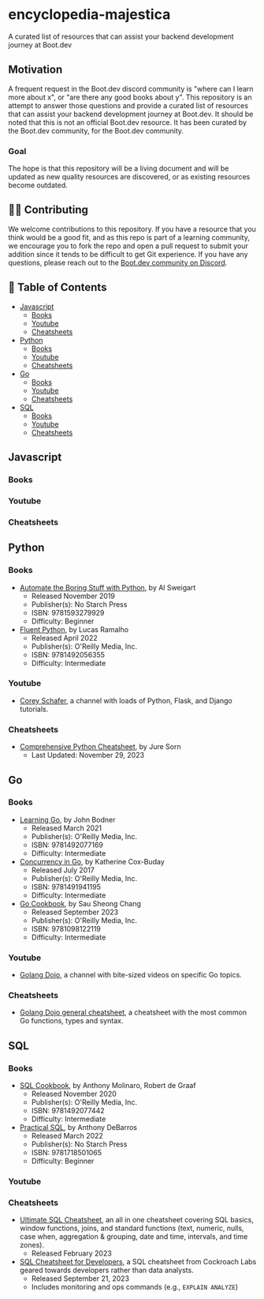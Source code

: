 # encyclopedia-majestica
A curated list of resources that can assist your backend development journey at Boot.dev

## Motivation

A frequent request in the Boot.dev discord community is "where can I learn more about x", or "are there any good books about y".
This repository is an attempt to answer those questions and provide a curated list of resources that can assist your backend development journey at Boot.dev.
It should be noted that this is not an official Boot.dev resource. It has been curated by the Boot.dev community, for the Boot.dev community.

### Goal
The hope is that this repository will be a living document and will be updated as new quality resources are discovered, or as existing resources become outdated.

## 🤘🏻 Contributing

We welcome contributions to this repository. If you have a resource that you think would be a good fit, and as this repo is part of a learning community, we encourage you to fork the repo and open a pull request to submit your addition since it tends to be difficult to get Git experience. If you have any questions, please reach out to the [Boot.dev community on Discord](https://discord.gg/EEkFwbv).


## :book: Table of Contents

- [Javascript](#javascript)
  - [Books](#books)
  - [Youtube](#youtube)
  - [Cheatsheets](#cheatsheets)
- [Python](#python)
  - [Books](#books-1)
  - [Youtube](#youtube-1)
  - [Cheatsheets](#cheatsheets-1)
- [Go](#go)
  - [Books](#books-2)
  - [Youtube](#youtube-2)
  - [Cheatsheets](#cheatsheets-2)
- [SQL](#sql)
    - [Books](#books-3)
    - [Youtube](#youtube-3)
    - [Cheatsheets](#cheatsheets-3)

## Javascript
### Books
### Youtube
### Cheatsheets
## Python
### Books
- [Automate the Boring Stuff with Python](https://nostarch.com/automatestuff2), by Al Sweigart
  - Released November 2019
  - Publisher(s): No Starch Press
  - ISBN: 9781593279929
  - Difficulty: Beginner
- [Fluent Python](https://www.oreilly.com/library/view/fluent-python-2nd/9781492056348/?_gl=1*1hhm3fi*_ga*OTAxMzkyOTMyLjE2OTI5MTE3NjE.*_ga_092EL089CH*MTcwMTMyMzc4OS4xNC4xLjE3MDEzMjQwMTAuMC4wLjA.), by Lucas Ramalho
  - Released April 2022
  - Publisher(s): O'Reilly Media, Inc.
  - ISBN: 9781492056355
  - Difficulty: Intermediate
### Youtube
- [Corey Schafer](https://www.youtube.com/c/Coreyms), a channel with loads of Python, Flask, and Django tutorials.
### Cheatsheets
- [Comprehensive Python Cheatsheet](https://gto76.github.io/python-cheatsheet/), by Jure Sorn
  - Last Updated: November 29, 2023
## Go
### Books
- [Learning Go](https://www.oreilly.com/library/view/learning-go/9781492077206/), by John Bodner
  - Released March 2021
  - Publisher(s): O'Reilly Media, Inc.
  - ISBN: 9781492077169
  - Difficulty: Intermediate
- [Concurrency in Go](https://learning.oreilly.com/library/view/concurrency-in-go/9781491941294/), by Katherine Cox-Buday
  - Released July 2017
  - Publisher(s): O'Reilly Media, Inc.
  - ISBN: 9781491941195
  - Difficulty: Intermediate
- [Go Cookbook](https://www.oreilly.com/library/view/go-cookbook/9781098122102/), by Sau Sheong Chang
  - Released September 2023
  - Publisher(s): O'Reilly Media, Inc.
  - ISBN: 9781098122119
  - Difficulty: Intermediate
### Youtube
- [Golang Dojo](https://www.youtube.com/c/GolangDojo), a channel with bite-sized videos on specific Go topics.
### Cheatsheets
- [Golang Dojo general cheatsheet](https://github.com/thegolangdojo/cheatsheet/blob/main/cheatsheet.pdf), a cheatsheet with the most common Go functions, types and syntax.
## SQL
### Books
- [SQL Cookbook](https://www.oreilly.com/library/view/sql-cookbook-2nd/9781492077435/), by Anthony Molinaro, Robert de Graaf
  - Released November 2020
  - Publisher(s): O'Reilly Media, Inc.
  - ISBN: 9781492077442
  - Difficulty: Intermediate
- [Practical SQL](https://www.oreilly.com/library/view/practical-sql-2nd/9781098129866/?_gl=1*1c9zix9*_ga*OTAxMzkyOTMyLjE2OTI5MTE3NjE.*_ga_092EL089CH*MTcwMTMyMzc4OS4xNC4xLjE3MDEzMjM4NjkuMC4wLjA.), by Anthony DeBarros
  - Released March 2022
  - Publisher(s): No Starch Press
  - ISBN: 9781718501065
  - Difficulty: Beginner
### Youtube
### Cheatsheets
- [Ultimate SQL Cheatsheet](https://learnsql.com/blog/ultimate-sql-cheat-sheet/All-sql-cheat-sheet-a4.pdf), an all in one cheatsheet covering SQL basics, window functions, joins, and standard functions (text, numeric, nulls, case when, aggregation & grouping, date and time, intervals, and time zones).
  - Released February 2023
- [SQL Cheatsheet for Developers](https://www.cockroachlabs.com/blog/sql-cheat-sheet/#create-tablehttpswwwcockroachlabscomdocsstablecreate-table), a SQL cheatsheet from Cockroach Labs geared towards developers rather than data analysts.  
  - Released September 21, 2023
  - Includes monitoring and ops commands (e.g., `EXPLAIN ANALYZE`)
